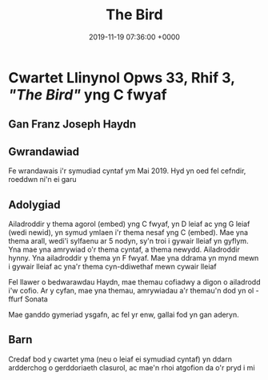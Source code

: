 ﻿---
layout: single
title:  "The Bird"
date:   2019-11-19 07:36:00 +0000
tags: pedwarawd quartet haydn clasurol 
---


# Cwartet Llinynol Opws 33, Rhif 3, _"The Bird"_ yng C fwyaf
## Gan Franz Joseph Haydn

## Gwrandawiad
Fe wrandawais i'r symudiad cyntaf ym Mai 2019. Hyd yn oed fel cefndir, roeddwn ni'n ei garu

## Adolygiad
Ailadroddir y thema agorol (embed) yng C fwyaf, yn D leiaf ac yng G leiaf (wedi newid), yn symud ymlaen i'r thema nesaf yng C (embed). Mae yna thema arall, wedi'i sylfaenu ar 5 nodyn, sy'n troi i gywair lleiaf yn gyflym. Yna mae yna amrywiad o'r thema cyntaf, a thema newydd. Ailadroddir hynny. Yna ailadroddir y thema yn F fwyaf. Mae yna ddrama yn mynd mewn i gywair lleiaf ac yna'r thema cyn-ddiwethaf mewn cywair lleiaf

Fel llawer o bedwarawdau Haydn, mae themau cofiadwy a digon o ailadrodd i'w cofio. Ar y cyfan, mae yna themau, amrywiadau a'r themau'n dod yn ol - ffurf Sonata

Mae ganddo gymeriad ysgafn, ac fel yr enw, gallai fod yn gan aderyn.

## Barn

Credaf bod y cwartet yma (neu o leiaf ei symudiad cyntaf) yn ddarn ardderchog o gerddoriaeth clasurol, ac mae'n rhoi atgofion da o'r pryd i mi
